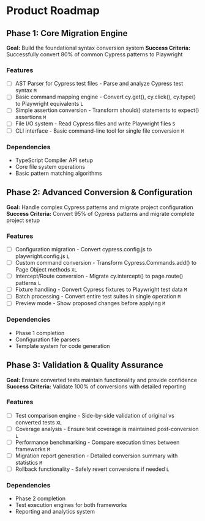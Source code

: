 # Product Roadmap

## Phase 1: Core Migration Engine

**Goal:** Build the foundational syntax conversion system
**Success Criteria:** Successfully convert 80% of common Cypress patterns to Playwright

### Features

- [ ] AST Parser for Cypress test files - Parse and analyze Cypress test syntax `M`
- [ ] Basic command mapping engine - Convert cy.get(), cy.click(), cy.type() to Playwright equivalents `L`
- [ ] Simple assertion conversion - Transform should() statements to expect() assertions `M`
- [ ] File I/O system - Read Cypress files and write Playwright files `S`
- [ ] CLI interface - Basic command-line tool for single file conversion `M`

### Dependencies

- TypeScript Compiler API setup
- Core file system operations
- Basic pattern matching algorithms

## Phase 2: Advanced Conversion & Configuration

**Goal:** Handle complex Cypress patterns and migrate project configuration
**Success Criteria:** Convert 95% of Cypress patterns and migrate complete project setup

### Features

- [ ] Configuration migration - Convert cypress.config.js to playwright.config.js `L`
- [ ] Custom command conversion - Transform Cypress.Commands.add() to Page Object methods `XL`
- [ ] Intercept/Route conversion - Migrate cy.intercept() to page.route() patterns `L`
- [ ] Fixture handling - Convert Cypress fixtures to Playwright test data `M`
- [ ] Batch processing - Convert entire test suites in single operation `M`
- [ ] Preview mode - Show proposed changes before applying `M`

### Dependencies

- Phase 1 completion
- Configuration file parsers
- Template system for code generation

## Phase 3: Validation & Quality Assurance

**Goal:** Ensure converted tests maintain functionality and provide confidence
**Success Criteria:** Validate 100% of conversions with detailed reporting

### Features

- [ ] Test comparison engine - Side-by-side validation of original vs converted tests `XL`
- [ ] Coverage analysis - Ensure test coverage is maintained post-conversion `L`
- [ ] Performance benchmarking - Compare execution times between frameworks `M`
- [ ] Migration report generation - Detailed conversion summary with statistics `M`
- [ ] Rollback functionality - Safely revert conversions if needed `L`

### Dependencies

- Phase 2 completion
- Test execution engines for both frameworks
- Reporting and analytics system